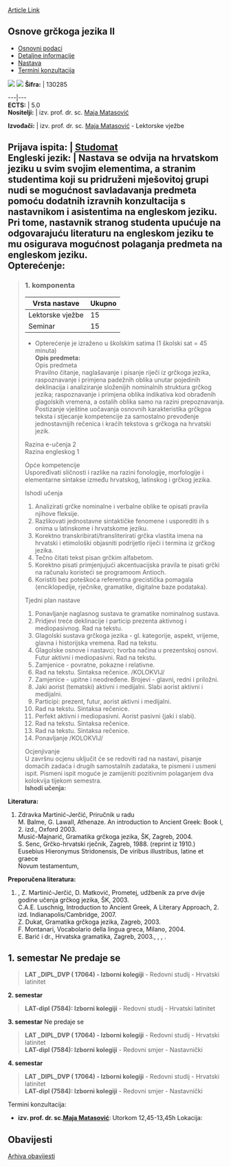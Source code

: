 [Article Link](https://www.fhs.hr/predmet/ogj2)

## Osnove grčkoga jezika II
  * [Osnovni podaci](https://www.fhs.hr/predmet/ogj2#v1id-904843_971688_1_0 "Osnovni podaci")
  * [Detaljne informacije](https://www.fhs.hr/predmet/ogj2#v1id-904843_971688_1_1 "Detaljne informacije")
  * [Nastava](https://www.fhs.hr/predmet/ogj2#v1id-904843_971688_1_2 "Nastava")
  * [Termini konzultacija](https://www.fhs.hr/predmet/ogj2#v1id-904843_971688_1_3 "Termini konzultacija")


[![](https://www.fhs.hr/img/flags/gif/hr.gif)](https://www.fhs.hr/predmet/ogj2) [![](https://www.fhs.hr/img/flags/gif/gb.gif)](https://www.fhs.hr/en/course/elegre2)
**Šifra:** |  130285  
  
---|---  
**ECTS:** |  5.0   
**Nositelji:** |  izv. prof. dr. sc. [Maja Matasović](https://www.fhs.hr/djelatnik/maja.matasovic)   
  
**Izvođači:** |  izv. prof. dr. sc. [Maja Matasović](https://www.fhs.hr/djelatnik/maja.matasovic) - Lektorske vježbe  
  
**Prijava ispita:** |  [Studomat](http://www.isvu.hr/studomat)  
**Engleski jezik:** |  Nastava se odvija na hrvatskom jeziku u svim svojim elementima, a stranim studentima koji su pridruženi mješovitoj grupi nudi se mogućnost savladavanja predmeta pomoću dodatnih izravnih konzultacija s nastavnikom i asistentima na engleskom jeziku. Pri tome, nastavnik stranog studenta upućuje na odgovarajuću literaturu na engleskom jeziku te mu osigurava mogućnost polaganja predmeta na engleskom jeziku.   
**Opterećenje:**  
---  
> ### 1. komponenta
> | Vrsta nastave | Ukupno  
> ---|---  
> Lektorske vježbe | 15  
> Seminar | 15  
> * Opterećenje je izraženo u školskim satima (1 školski sat = 45 minuta)   
**Opis predmeta:**  
> Opis predmeta  
>  Pravilno čitanje, naglašavanje i pisanje riječi iz grčkoga jezika, raspoznavanje i primjena padežnih oblika unutar pojedinih deklinacija i analiziranje složenijih nominalnih struktura grčkog jezika; raspoznavanje i primjena oblika indikativa kod obrađenih glagolskih vremena, a ostalih oblika samo na razini prepoznavanja. Postizanje vještine uočavanja osnovnih karakteristika grčkgoa teksta i stjecanje kompetencije za samostalno prevođenje jednostavnijih rečenica i kraćih tekstova s grčkoga na hrvatski jezik.  
>    
>  Razina e-učenja 2  
>  Razina engleskog 1  
>    
>  Opće kompetencije  
>  Uspoređivati sličnosti i razlike na razini fonologije, morfologije i elementarne sintakse između hrvatskog, latinskog i grčkog jezika.  
>    
>  Ishodi učenja  
>  1. Analizirati grčke nominalne i verbalne oblike te opisati pravila njihove fleksije.  
>  2. Razlikovati jednostavne sintaktičke fenomene i usporediti ih s onima u latinskome i hrvatskome jeziku.  
>  3. Korektno transkribirati/transliterirati grčka vlastita imena na hrvatski i etimološki objasniti podrijetlo riječi i termina iz grčkog jezika.  
>  4. Tečno čitati tekst pisan grčkim alfabetom.  
>  5. Korektno pisati primjenjujući akcentuacijska pravila te pisati grčki na računalu koristeći se programoom Antioch.  
>  6. Koristiti bez poteškoća referentna grecistička pomagala (enciklopedije, rječnike, gramatike, digitalne baze podataka).  
>    
>  Tjedni plan nastave  
>  1. Ponavljanje naglasnog sustava te gramatike nominalnog sustava.  
>  2. Pridjevi treće deklinacije i particip prezenta aktivnog i mediopasivnog. Rad na tekstu.  
>  3. Glagolski sustava grčkoga jezika - gl. kategorije, aspekt, vrijeme, glavna i historijska vremena. Rad na tekstu.  
>  4. Glagolske osnove i nastavci; tvorba načina u prezentskoj osnovi. Futur aktivni i mediopasivni. Rad na tekstu.  
>  5. Zamjenice - povratne, pokazne i relativne.  
>  6. Rad na tekstu. Sintaksa rečenice. /KOLOKVIJ/  
>  7. Zamjenice - upitne i neodređene. Brojevi - glavni, redni i priložni.  
>  8. Jaki aorist (tematski) aktivni i medijalni. Slabi aorist aktivni i medijalni.  
>  9. Participi: prezent, futur, aorist aktivni i medijalni.  
>  10. Rad na tekstu. Sintaksa rečenice.  
>  11. Perfekt aktivni i mediopasivni. Aorist pasivni (jaki i slabi).  
>  12. Rad na tekstu. Sintaksa rečenice.  
>  13. Rad na tekstu. Sintaksa rečenice.  
>  14. Ponavljanje /KOLOKVIJ/  
>    
>    
>    
>  Ocjenjivanje  
>  U završnu ocjenu uključit će se redoviti rad na nastavi, pisanje domaćih zadaća i drugih samostalnih zadataka, te pismeni i usmeni ispit. Pismeni ispit moguće je zamijeniti pozitivnim polaganjem dva kolokvija tijekom semestra.  
**Ishodi učenja:**  

  
**Literatura:**  
  1. Zdravka Martinić-Jerčić, Priručnik u radu  
M. Balme, G. Lawall, Athenaze. An introduction to Ancient Greek: Book I, 2. izd., Oxford 2003.  
Musić-Majnarić, Gramatika grčkoga jezika, ŠK, Zagreb, 2004.  
S. Senc, Grčko-hrvatski rječnik, Zagreb, 1988. (reprint iz 1910.)  
Eusebius Hieronymus Stridonensis, De viribus illustribus, latine et graece  
Novum testamentum, 

  
**Preporučena literatura:**  
  1. , Z. Martinić-Jerčić, D. Matković, Prometej, udžbenik za prve dvije godine učenja grčkog jezika, ŠK, 2003.  
C.A.E. Luschnig, Introduction to Ancient Greek, A Literary Approach, 2. izd. Indianapolis/Cambridge, 2007.  
Z. Dukat, Gramatika grčkoga jezika, Zagreb, 2003.  
F. Montanari, Vocabolario della lingua greca, Milano, 2004.  
E. Barić i dr., Hrvatska gramatika, Zagreb, 2003., , , .

  
**1. semestar** Ne predaje se  
---  
> **LAT _DIPL_DVP ( 17064) - Izborni kolegiji** - Redovni studij - Hrvatski latinitet  
>   
  
**2. semestar**  
> **LAT-dipl (7584): Izborni kolegiji** - Redovni studij - Hrvatski latinitet  
>   
  
**3. semestar** Ne predaje se  
> **LAT _DIPL_DVP ( 17064) - Izborni kolegiji** - Redovni studij - Hrvatski latinitet  
>  **LAT-dipl (7584): Izborni kolegiji** - Redovni smjer - Nastavnički  
>   
  
**4. semestar**  
> **LAT _DIPL_DVP ( 17064) - Izborni kolegiji** - Redovni studij - Hrvatski latinitet  
>  **LAT-dipl (7584): Izborni kolegiji** - Redovni smjer - Nastavnički  
>   
Termini konzultacija: 
  * **izv. prof. dr. sc.[Maja Matasović](https://www.fhs.hr/djelatnik/maja.matasovic)**: 
Utorkom 12,45-13,45h
Lokacija: 


## Obavijesti
[Arhiva obavijesti](https://www.fhs.hr/predmet/ogj2?@=20qtp#news_87653 "Arhiva obavijesti")
